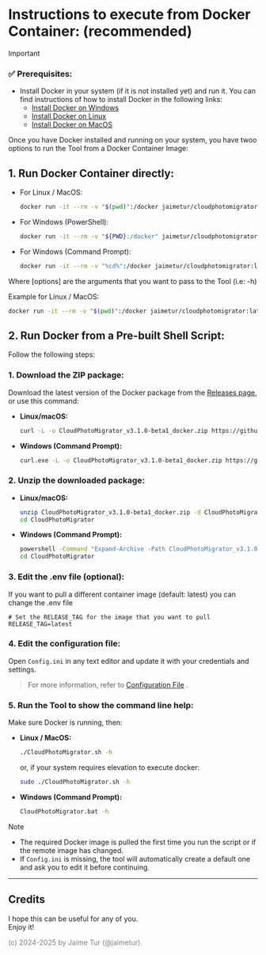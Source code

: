 # Instructions to execute from Docker Container: \(recommended)

> [!IMPORTANT] 
> ### ✅ Prerequisites:
> - Install Docker in your system (if it is not installed yet) and run it.  You can find instructions of how to install Docker in the following links:  
>     - [Install Docker on Windows](/help/install-docker-windows.md)  
>     - [Install Docker on Linux](/help/install-docker-linux.md)  
>     - [Install Docker on MacOS](/help/install-docker-macos.md)  


Once you have Docker installed and running on your system, you have twoo options to run the Tool from a Docker Container Image:
## 1. Run Docker Container directly:

- For Linux / MacOS: 
  ```bash
  docker run -it --rm -v "$(pwd)":/docker jaimetur/cloudphotomigrator:latest [options]
  ```
- For Windows (PowerShell): 
  ```bash
  docker run -it --rm -v "${PWD}:/docker" jaimetur/cloudphotomigrator:latest [options]
  ```
- For Windows (Command Prompt): 
  ```bash
  docker run -it --rm -v "%cd%":/docker jaimetur/cloudphotomigrator:latest [options]
  ```

Where [options] are the arguments that you want to pass to the Tool (i.e: -h)

Example for Linux / MacOS:
  ```bash
  docker run -it --rm -v "$(pwd)":/docker jaimetur/cloudphotomigrator:latest --source=./MyTakeout --target=immich
  ```

## 2. Run Docker from a Pre-built Shell Script:

Follow the following steps:

### 1. Download the ZIP package:

Download the latest version of the Docker package from the [Releases page](https://github.com/jaimetur/CloudPhotoMigrator/releases), or use this command:

- **Linux/macOS:**
    ```bash
    curl -L -o CloudPhotoMigrator_v3.1.0-beta1_docker.zip https://github.com/jaimetur/CloudPhotoMigrator/releases/download/v3.1.0-beta1/CloudPhotoMigrator_v3.1.0-beta1_docker.zip
    ```
  
- **Windows (Command Prompt):**
    ```bash
    curl.exe -L -o CloudPhotoMigrator_v3.1.0-beta1_docker.zip https://github.com/jaimetur/CloudPhotoMigrator/releases/download/v3.1.0-beta1/CloudPhotoMigrator_v3.1.0-beta1_docker.zip
    ```

### 2. Unzip the downloaded package:

- **Linux/macOS:**
    ```bash
    unzip CloudPhotoMigrator_v3.1.0-beta1_docker.zip -d CloudPhotoMigrator
    cd CloudPhotoMigrator
    ```

- **Windows (Command Prompt):**
    ```bash
    powershell -Command "Expand-Archive -Path CloudPhotoMigrator_v3.1.0-beta1_docker.zip -DestinationPath CloudPhotoMigrator"
    cd CloudPhotoMigrator
    ```

### 3. Edit the .env file (optional):   

If you want to pull a different container image (default: latest) you can change the .env file  

```
# Set the RELEASE_TAG for the image that you want to pull
RELEASE_TAG=latest
```


### 4. Edit the configuration file:

Open `Config.ini` in any text editor and update it with your credentials and settings.

> For more information, refer to [Configuration File](/help/0-configuration-file.md) .


### 5. Run the Tool to show the command line help:

Make sure Docker is running, then:

- **Linux / MacOS:**
    ```bash
    ./CloudPhotoMigrator.sh -h

    ```
  or, if your system requires elevation to execute docker:
    ```bash
    sudo ./CloudPhotoMigrator.sh -h
    ```

- **Windows (Command Prompt):**
    ```bash
    CloudPhotoMigrator.bat -h
    ```

> [!NOTE]
> - The required Docker image is pulled the first time you run the script or if the remote image has changed.
> - If `Config.ini` is missing, the tool will automatically create a default one and ask you to edit it before continuing.


---
## Credits
I hope this can be useful for any of you.  
Enjoy it!

<span style="color:grey">(c) 2024-2025 by Jaime Tur (@jaimetur).</span> 